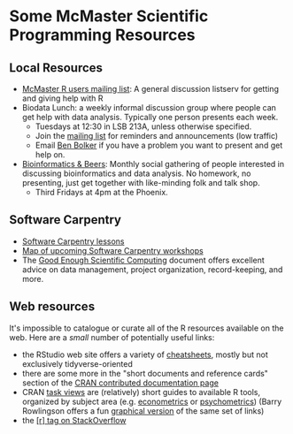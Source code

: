 Some McMaster Scientific Programming Resources
==============================================

Local Resources
---------------

* [McMaster R users mailing list](https://mailman.mcmaster.ca/mailman/listinfo/r-users-l): A general discussion listserv for getting and giving help with R
* Biodata Lunch: a weekly informal discussion group where people can get help with data analysis. Typically one person presents each week.
	* Tuesdays at 12:30 in LSB 213A, unless otherwise specified.
    * Join the [mailing list](https://mailman.mcmaster.ca/mailman/listinfo/biodatalunch-l) for reminders and announcements (low traffic)
	* Email <a href="mailto:bolker@mcmaster.ca">Ben Bolker</a> if you have a problem you want to present and get help on.
* [Bioinformatics &amp;
Beers](https://www.meetup.com/McMaster-Bioinformatics-Meet-Up/): Monthly social
gathering of people interested in discussing bioinformatics and data analysis.
No homework, no presenting, just get together with like-minding folk and talk
shop. 
	* Third Fridays at 4pm at the Phoenix.

Software Carpentry
------------------

* [Software Carpentry lessons](https://software-carpentry.org/lessons/)
* [Map of upcoming Software Carpentry
workshops](https://software-carpentry.org/workshops/)
* The [Good Enough Scientific
Computing](https://swcarpentry.github.io/good-enough-practices-in-scientific-computing/)
document offers excellent advice on data management, project organization,
record-keeping, and more.

Web resources
------------------

It's impossible to catalogue or curate all of the R resources available on the web. Here are a *small* number of potentially useful links:

* the RStudio web site offers a variety of [cheatsheets](https://www.rstudio.com/resources/cheatsheets/), mostly but not exclusively tidyverse-oriented
* there are some more in the "short documents and reference cards" section of the [CRAN contributed documentation page](https://cran.r-project.org/other-docs.html)
* CRAN [task views](https://cran.r-project.org/web/views/) are (relatively) short guides to available R tools, organized by subject area (e.g. [econometrics](https://cran.r-project.org/web/views/Econometrics.html) or [psychometrics](https://cran.r-project.org/web/views/Psychometrics.html)) (Barry Rowlingson offers a fun [graphical version](http://www.maths.lancs.ac.uk/~rowlings/R/TaskViews/) of the same set of links)
* the [[r] tag on StackOverflow](https://stackoverflow.com/questions/tagged/r?filter=all&sort=active)
